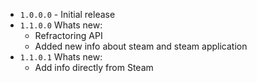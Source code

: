 * `1.0.0.0` - Initial release
* `1.1.0.0` Whats new:
  * Refractoring API
  * Added new info about steam and steam application
* `1.1.0.1` Whats new:
  * Add info directly from Steam
